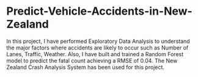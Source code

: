 # Predict-Vehicle-Accidents-in-New-Zealand
In this project, I have performed Exploratory Data Analysis to understand the major factors where accidents are likely to occur such as Number of Lanes, Traffic, Weather. Also, I have built and trained a Random Forest model to predict the fatal count achieving a  RMSE of 0.04. The New Zealand Crash Analysis System has been used for this project.
